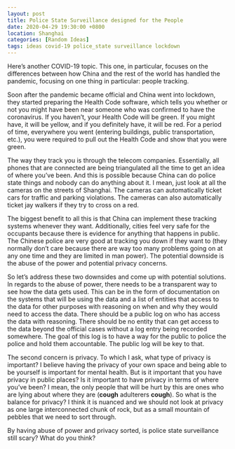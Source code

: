 ```yaml
---
layout: post
title: Police State Surveillance designed for the People
date: 2020-04-29 19:30:00 +0800
location: Shanghai
categories: [Random Ideas]
tags: ideas covid-19 police_state surveillance lockdown
---
```


Here’s another COVID-19 topic. This one, in particular, focuses on the differences between how China and the rest of the world has handled the pandemic, focusing on one thing in particular: people tracking.

Soon after the pandemic became official and China went into lockdown, they started preparing the Health Code software, which tells you whether or not you might have been near someone who was confirmed to have the coronavirus. If you haven’t, your Health Code will be green. If you might have, it will be yellow, and if you definitely have, it will be red. For a period of time, everywhere you went (entering buildings, public transportation, etc.), you were required to pull out the Health Code and show that you were green.

The way they track you is through the telecom companies. Essentially, all phones that are connected are being triangulated all the time to get an idea of where you’ve been. And this is possible because China can do police state things and nobody can do anything about it. I mean, just look at all the cameras on the streets of Shanghai. The cameras can automatically ticket cars for traffic and parking violations. The cameras can also automatically ticket jay walkers if they try to cross on a red.

The biggest benefit to all this is that China can implement these tracking systems whenever they want. Additionally, cities feel very safe for the occupants because there is evidence for anything that happens in public. The Chinese police are very good at tracking you down if they want to (they normally don’t care because there are way too many problems going on at any one time and they are limited in man power). The potential downside is the abuse of the power and potential privacy concerns.

So let’s address these two downsides and come up with potential solutions. In regards to the abuse of power, there needs to be a transparent way to see how the data gets used. This can be in the form of documentation on the systems that will be using the data and a list of entities that access to the data for other purposes with reasoning on when and why they would need to access the data. There should be a public log on who has access the data with reasoning. There should be no entity that can get access to the data beyond the official cases without a log entry being recorded somewhere. The goal of this log is to have a way for the public to police the police and hold them accountable. The public log will be key to that.

The second concern is privacy. To which I ask, what type of privacy is important? I believe having the privacy of your own space and being able to be yourself is important for mental health. But is it important that you have privacy in public places? Is it important to have privacy in terms of where you’ve been? I mean, the only people that will be hurt by this are ones who are lying about where they are (**cough** adulterers **cough**). So what is the balance for privacy? I think it is nuanced and we should not look at privacy as one large interconnected chunk of rock, but as a small mountain of pebbles that we need to sort through.

By having abuse of power and privacy sorted, is police state surveillance still scary? What do you think?
